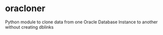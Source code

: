oracloner
=========

Python module to clone data from one Oracle Database Instance to another without creating dblinks
